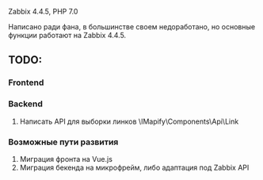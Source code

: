 Zabbix 4.4.5, PHP 7.0

Написано ради фана, в большинстве своем недоработано, но основные функции работают на Zabbix 4.4.5.

## TODO:
### Frontend


### Backend
1. Написать API для выборки линков \IMapify\Components\Api\Link

### Возможные пути развития
1. Миграция фронта на Vue.js
2. Миграция бекенда на микрофрейм, либо адаптация под Zabbix API